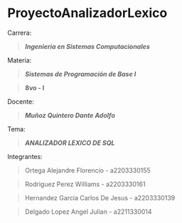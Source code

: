 # ProyectoAnalizadorLexico

Carrera:

 > ***Ingenieria en Sistemas Computacionales***
  
Materia:

 > ***Sistemas de Programación de Base I***
  
  > **8vo - I**
  
 Docente:
 
  > ***Muñoz Quintero Dante Adolfo***
   
Tema:

  > ***ANALIZADOR LEXICO DE SQL***
  

Integrantes:

  > Ortega Alejandre Florencio - a2203330155 
  
  > Rodriguez Perez Williams - a2203330161
  
  > Hernandez Garcia Carlos De Jesus - a2203330139
  
  > Delgado Lopez Angel Julian - a2211330014
  
  
